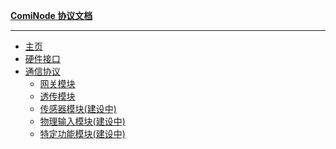 <!-- _sidebar.md -->



**[ComiNode 协议文档](docs/mesh_uart/index.md)**

---

  - [主页](docs/mesh_uart/index.md)
  - [硬件接口](docs/mesh_uart/pcb.md)
  - [通信协议](docs/mesh_uart/protocol.md)
	+ [网关模块](docs/mesh_uart/gateway.md)
	+ [透传模块](docs/mesh_uart/transmission.md)
	+ [传感器模块(建设中)]()
	+ [物理输入模块(建设中)]()
	+ [特定功能模块(建设中)]()

